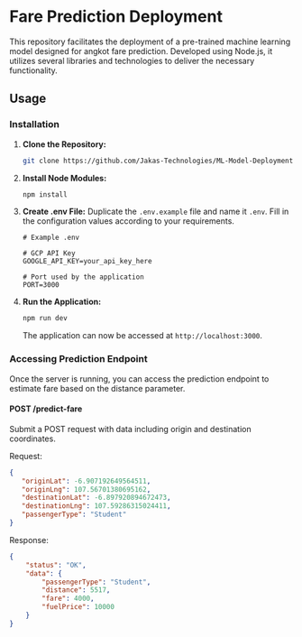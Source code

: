 # Fare Prediction Deployment

This repository facilitates the deployment of a pre-trained machine learning model designed for angkot fare prediction. Developed using Node.js, it utilizes several libraries and technologies to deliver the necessary functionality. 

## Usage
### Installation

1. **Clone the Repository:**
   ```bash
   git clone https://github.com/Jakas-Technologies/ML-Model-Deployment.git
   ```

2. **Install Node Modules:**
   ```bash
   npm install
   ```

3. **Create .env File:**
   Duplicate the `.env.example` file and name it `.env`. Fill in the configuration values according to your requirements.
   ```env
   # Example .env

   # GCP API Key
   GOOGLE_API_KEY=your_api_key_here

   # Port used by the application
   PORT=3000
   ```
    

4. **Run the Application:**
   ```bash
   npm run dev
   ```

   The application can now be accessed at `http://localhost:3000`.

### Accessing Prediction Endpoint

Once the server is running, you can access the prediction endpoint to estimate fare based on the distance parameter.

#### POST /predict-fare

Submit a POST request with data including origin and destination coordinates.

Request:
```json
{
   "originLat": -6.907192649564511,
   "originLng": 107.56701380695162,
   "destinationLat": -6.897920894672473,
   "destinationLng": 107.59286315024411,
   "passengerType": "Student"
}

```

Response:
```json
{
    "status": "OK",
    "data": {
        "passengerType": "Student",
        "distance": 5517,
        "fare": 4000,
        "fuelPrice": 10000
    }
}
```